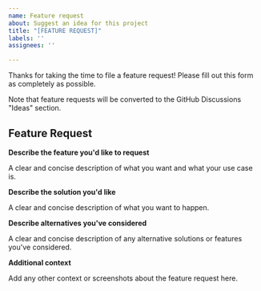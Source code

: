 ```yaml
---
name: Feature request
about: Suggest an idea for this project
title: "[FEATURE REQUEST]"
labels: ''
assignees: ''

---
```


Thanks for taking the time to file a feature request! Please fill out this form as completely as possible.

Note that feature requests will be converted to the GitHub Discussions "Ideas" section.

## Feature Request

**Describe the feature you'd like to request**

A clear and concise description of what you want and what your use case is.

**Describe the solution you'd like**

A clear and concise description of what you want to happen.

**Describe alternatives you've considered**

A clear and concise description of any alternative solutions or features you've considered.

**Additional context**

Add any other context or screenshots about the feature request here.
